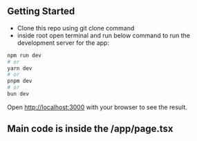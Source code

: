 ## Getting Started

- Clone this repo using git clone command
- inside root open terminal and run below command
  to run the development server for the app:

```bash
npm run dev
# or
yarn dev
# or
pnpm dev
# or
bun dev
```

Open [http://localhost:3000](http://localhost:3000) with your browser to see the result.

## Main code is inside the /app/page.tsx
